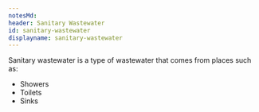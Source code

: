 ```yaml
---
notesMd:
header: Sanitary Wastewater
id: sanitary-wastewater
displayname: sanitary-wastewater
---
```


Sanitary wastewater is a type of wastewater that comes from places such as:

- Showers
- Toilets
- Sinks
